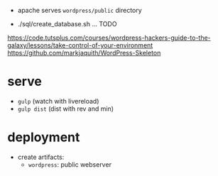 
- apache serves `wordpress/public` directory

- ./sql/create_database.sh
...
TODO

https://code.tutsplus.com/courses/wordpress-hackers-guide-to-the-galaxy/lessons/take-control-of-your-environment
https://github.com/markjaquith/WordPress-Skeleton


# serve

- `gulp` (watch with livereload)
- `gulp dist` (dist with rev and min)

# deployment

- create artifacts:
	- `wordpress`: public webserver

